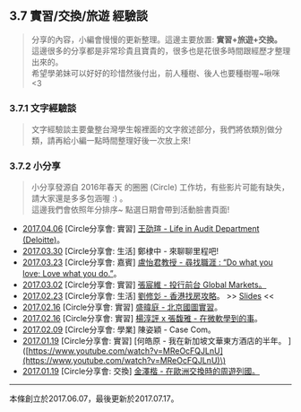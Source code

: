 ## 3.7 實習/交換/旅遊 經驗談

> 分享的內容，小編會慢慢的更新整理。這邊主要放置: **實習+旅遊+交換。**  
> 這邊很多的分享都是非常珍貴且寶貴的，很多也是花很多時間跟經歷才整理出來的。  
> 希望學弟妹可以好好的珍惜然後付出，前人種樹、後人也要種樹喔~啾咪 &lt;3

### 3.7.1 文字經驗談

> 文字經驗談主要彙整台灣學生報裡面的文字敘述部分，我們將依類別做分類，請再給小編一點時間整理好後一次放上來!

### 3.7.2 小分享

> 小分享發源自 2016年春天 的圈圈 \(Circle\) 工作坊，有些影片可能有缺失，請大家還是多多包涵喔 :\) 。  
> 這邊我們會依照年分排序~ 點選日期會帶到活動臉書頁面!

* [2017.04.06](https://www.facebook.com/events/251944455268489) \[Circle分享會: 實習\] [王劭瑄 - Life in Audit Department \(Deloitte\)](https://www.youtube.com/watch?v=FxV6oUdk8tk)。
* [2017.03.30](https://www.facebook.com/events/1899410143636822) \[Circle分享會: 生活\] 鄭棣中 - 來聊聊里程吧!
* [2017.03.23](https://www.facebook.com/events/1308140982599506) \[Circle分享會: 嘉賓\] [盧怡君教授 - 尋找職涯 : “Do what you love; Love what you do.”](https://www.youtube.com/watch?v=TE20KaG8X2A)。
* [2017.03.02](https://www.facebook.com/events/1735326883444571) \[Circle分享會: 實習\] [張宸維 - 投行前台 Global Markets。](https://www.youtube.com/watch?v=zwYG9QlUDtc)
* [2017.02.23](https://www.facebook.com/events/148169172364989) \[Circle分享會: 生活\] [劉修彣 - 香港找房攻略](https://www.youtube.com/watch?v=pxOw2jxXpx8)。 &gt;&gt; [Slides](https://docs.google.com/presentation/d/1W3TPfq7PLh0wwIPCiGU3V0Qf5pF04d-Cfc5sHu7EqDE) &lt;&lt;
* [2017.02.16](https://www.facebook.com/events/1262757517138256) \[Circle分享會: 實習\] [盛暐庭 - 北京國圖實習](https://www.youtube.com/watch?v=rd7-WCxJ4bE)。
* [2017.02.16](https://www.facebook.com/events/1262757517138256) \[Circle分享會: 實習\] [楊淳評 x 張馥雅 - 在微軟學到的事](https://www.youtube.com/watch?v=ZdnFP_Z9RPw)。
* [2017.02.09](https://www.facebook.com/events/1829012177358620) \[Circle分享會: 學業\] 陳姿穎 - Case Com。
* [2017.01.19](https://www.facebook.com/events/1721888911405037) \[Circle分享會: 實習\] \[何皓原 - 我在新加坡文華東方酒店的半年。
  \]\([https://www.youtube.com/watch?v=MReOcFQJLnU](https://www.youtube.com/watch?v=MReOcFQJLnU)\)
* [2017.01.19](https://www.facebook.com/events/1721888911405037) \[Circle分享會: 交換\] [金澤楷 - 在歐洲交換時的周遊列國。](https://www.youtube.com/watch?v=l3Uo-I34WFc)

---

本條創立於2017.06.07，最後更新於2017.07.17。

